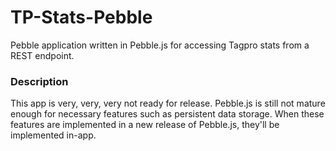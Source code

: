 # TP-Stats-Pebble
Pebble application written in Pebble.js for accessing Tagpro stats from a REST endpoint.

### Description
This app is very, very, very not ready for release. Pebble.js is still not mature enough for necessary features such as persistent data storage. When these features are implemented in a new release of Pebble.js, they'll be implemented in-app.
